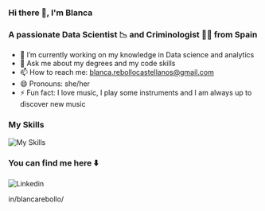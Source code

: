 ### Hi there 👋, I'm Blanca

### A passionate Data Scientist 📉 and Criminologist 🕵🏻 from Spain

- 🌱 I’m currently working on my knowledge in Data science and analytics
- 💬 Ask me about my degrees and my code skills
- 📫 How to reach me: blanca.rebollocastellanos@gmail.com
- 😄 Pronouns: she/her
- ⚡ Fun fact: I love music, I play some instruments and I am always up to discover new music


### My Skills
![My Skills](https://skillicons.dev/icons?i=py,vscode,sqlite,git,gcp,fastapi,docker)

### You can find me here ⬇️

![Linkedin](https://skillicons.dev/icons?i=linkedin) 

in/blancarebollo/

